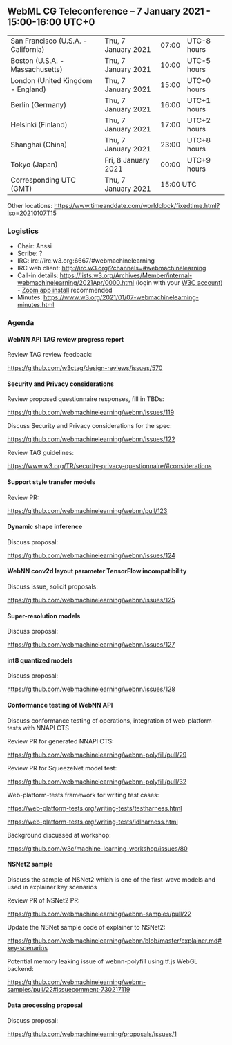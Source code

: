 ## WebML CG Teleconference – 7 January 2021 - 15:00-16:00 UTC+0

<table>
<tr><td> San Francisco (U.S.A. - California) <td> Thu, 7 January 2021 <td> 07:00 <td> UTC-8 hours
<tr><td> Boston (U.S.A. - Massachusetts) <td> Thu, 7 January 2021 <td> 10:00 <td> UTC-5 hours
<tr><td> London (United Kingdom - England) <td> Thu, 7 January 2021 <td> 15:00 <td> UTC+0 hours
<tr><td> Berlin (Germany) <td> Thu, 7 January 2021 <td> 16:00 <td> UTC+1 hours
<tr><td> Helsinki (Finland) <td> Thu, 7 January 2021 <td> 17:00 <td> UTC+2 hours
<tr><td> Shanghai (China) <td> Thu, 7 January 2021 <td> 23:00 <td> UTC+8 hours
<tr><td> Tokyo (Japan) <td> Fri, 8 January 2021 <td> 00:00 <td> UTC+9 hours
<tr><td> Corresponding UTC (GMT) <td> Thu, 7 January 2021 <td colspan=2> 15:00 UTC
</table>

Other locations: https://www.timeanddate.com/worldclock/fixedtime.html?iso=20210107T15

### Logistics

* Chair: Anssi
* Scribe: ?
* IRC: irc://irc.w3.org:6667/#webmachinelearning
* IRC web client: http://irc.w3.org/?channels=#webmachinelearning
* Call-in details: https://lists.w3.org/Archives/Member/internal-webmachinelearning/2021Apr/0000.html (login with your [W3C account](https://www.w3.org/Help/Account/)) - [Zoom app install](https://zoom.us/download) recommended
* Minutes: https://www.w3.org/2021/01/07-webmachinelearning-minutes.html

### Agenda

#### WebNN API TAG review progress report

Review TAG review feedback:

https://github.com/w3ctag/design-reviews/issues/570

#### Security and Privacy considerations

Review proposed questionnaire responses, fill in TBDs:

https://github.com/webmachinelearning/webnn/issues/119

Discuss Security and Privacy considerations for the spec:

https://github.com/webmachinelearning/webnn/issues/122

Review TAG guidelines:

https://www.w3.org/TR/security-privacy-questionnaire/#considerations

#### Support style transfer models

Review PR:

https://github.com/webmachinelearning/webnn/pull/123

#### Dynamic shape inference

Discuss proposal:

https://github.com/webmachinelearning/webnn/issues/124

#### WebNN conv2d layout parameter TensorFlow incompatibility

Discuss issue, solicit proposals:

https://github.com/webmachinelearning/webnn/issues/125

#### Super-resolution models

Discuss proposal:

https://github.com/webmachinelearning/webnn/issues/127

#### int8 quantized models 

Discuss proposal:

https://github.com/webmachinelearning/webnn/issues/128

#### Conformance testing of WebNN API

Discuss conformance testing of operations, integration of web-platform-tests with NNAPI CTS

Review PR for generated NNAPI CTS:

https://github.com/webmachinelearning/webnn-polyfill/pull/29

Review PR for SqueezeNet model test:

https://github.com/webmachinelearning/webnn-polyfill/pull/32

Web-platform-tests framework for writing test cases:

https://web-platform-tests.org/writing-tests/testharness.html

https://web-platform-tests.org/writing-tests/idlharness.html

Background discussed at workshop:

https://github.com/w3c/machine-learning-workshop/issues/80

#### NSNet2 sample

Discuss the sample of NSNet2 which is one of the first-wave models and used in explainer key scenarios

Review PR of NSNet2 PR:

https://github.com/webmachinelearning/webnn-samples/pull/22

Update the NSNet sample code of explainer to NSNet2:

https://github.com/webmachinelearning/webnn/blob/master/explainer.md#key-scenarios

Potential memory leaking issue of webnn-polyfill using tf.js WebGL backend:

https://github.com/webmachinelearning/webnn-samples/pull/22#issuecomment-730217119

#### Data processing proposal

Discuss proposal:

https://github.com/webmachinelearning/proposals/issues/1


